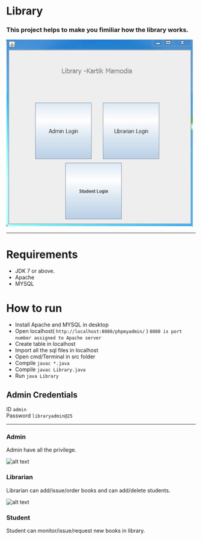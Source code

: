 # Library
### This project helps to make you fimiliar how the library works.

![alt text](https://github.com/KartikMamodia/Library/blob/master/Img/Libraryclass.JPG)

---

# Requirements
* JDK 7 or above.
* Apache
* MYSQL

# How to run
* Install Apache and MYSQL in desktop  
* Open localhost( `http://localhost:8080/phpmyadmin/` )
   ```8080 is port number assigned to Apache server```
* Create table in localhost
* Import all the sql files in localhost
* Open cmd/Terminal in src folder
* Compile `javac *.java`
* Compile `javac Library.java`
* Run `java Library`

## Admin Credentials  
ID ```admin```  
Password ```libraryadmin@25```

---

### Admin
Admin have all the privilege.

![alt text](https://github.com/KartikMamodia/Library/blob/master/Img/AdminSuccess.JPG)

### Librarian
Librarian can add/issue/order books and can add/delete students.

![alt text](https://github.com/KartikMamodia/Library/blob/master/Img/LibrarianLogin.JPG)

### Student
Student can monitor/issue/request new books in library.
